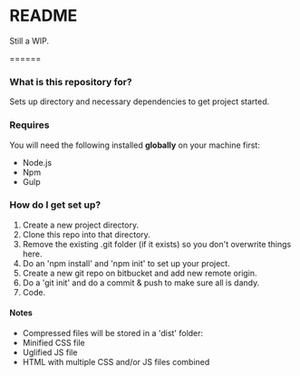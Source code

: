 # README #

Still a WIP.

======

### What is this repository for? ###

Sets up directory and necessary dependencies to get project started.

### Requires ###

You will need the following installed **globally** on your machine first:
- Node.js
- Npm
- Gulp

### How do I get set up? ###

1. Create a new project directory.
2. Clone this repo into that directory.
3. Remove the existing .git folder (if it exists) so you don't overwrite things here.
4. Do an 'npm install' and 'npm init' to set up your project.
5. Create a new git repo on bitbucket and add new remote origin.
6. Do a 'git init' and do a commit & push to make sure all is dandy.
7. Code.

#### Notes ####

- Compressed files will be stored in a 'dist' folder:
- Minified CSS file
- Uglified JS file
- HTML with multiple CSS and/or JS files combined